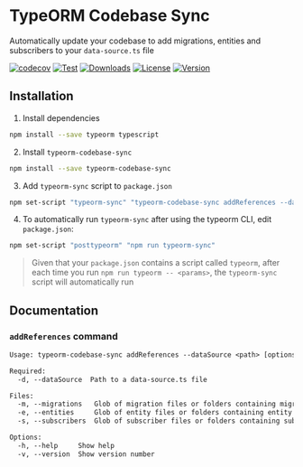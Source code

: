 # TypeORM Codebase Sync
Automatically update your codebase to add migrations, entities and subscribers to your `data-source.ts` file

[![codecov](https://badgen.net/codecov/c/github/giladgd/typeorm-codebase-sync)](https://codecov.io/gh/giladgd/typeorm-codebase-sync)
[![Test](https://github.com/giladgd/typeorm-codebase-sync/actions/workflows/test.yml/badge.svg)](https://github.com/giladgd/typeorm-codebase-sync/actions/workflows/test.yml)
[![Downloads](https://badgen.net/npm/dt/typeorm-codebase-sync)](https://www.npmjs.com/package/typeorm-codebase-sync)
[![License](https://badgen.net/npm/license/typeorm-codebase-sync)](https://www.npmjs.com/package/typeorm-codebase-sync)
[![Version](https://badgen.net/npm/v/typeorm-codebase-sync)](https://www.npmjs.com/package/typeorm-codebase-sync)


## Installation
1. Install dependencies
```bash
npm install --save typeorm typescript
```

2. Install `typeorm-codebase-sync`
```bash
npm install --save typeorm-codebase-sync
```

3. Add `typeorm-sync` script to `package.json`
```bash
npm set-script "typeorm-sync" "typeorm-codebase-sync addReferences --dataSource ./src/db/data-source.ts --migrations ./src/db/migrations --entities ./src/db/entities --subscribers ./src/db/subscribers"
```

4. To automatically run `typeorm-sync` after using the typeorm CLI, edit `package.json`:
```bash
npm set-script "posttypeorm" "npm run typeorm-sync"
``` 

> Given that your `package.json` contains a script called `typeorm`,
> after each time you run `npm run typeorm -- <params>`, the `typeorm-sync` script will automatically run

## Documentation
### `addReferences` command
```txt
Usage: typeorm-codebase-sync addReferences --dataSource <path> [options]

Required:
  -d, --dataSource  Path to a data-source.ts file                                [string] [required]

Files:
  -m, --migrations   Glob of migration files or folders containing migration files           [array]
  -e, --entities     Glob of entity files or folders containing entity files                 [array]
  -s, --subscribers  Glob of subscriber files or folders containing subscriber files         [array]

Options:
  -h, --help     Show help                                                                 [boolean]
  -v, --version  Show version number                                                       [boolean]
```
